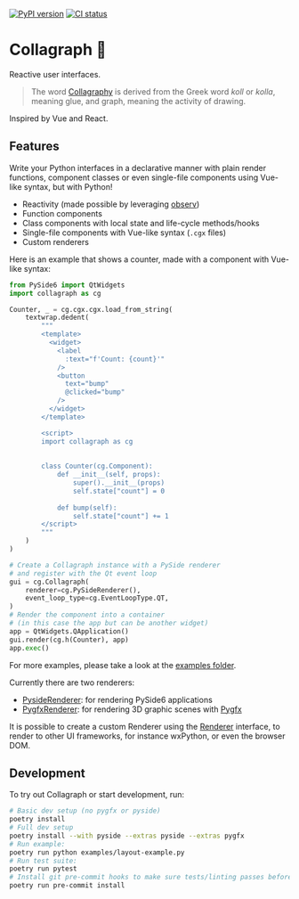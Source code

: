[![PyPI version](https://badge.fury.io/py/collagraph.svg)](https://badge.fury.io/py/collagraph)
[![CI status](https://github.com/fork-tongue/collagraph/workflows/CI/badge.svg)](https://github.com/fork-tongue/collagraph/actions)

# Collagraph 📓

Reactive user interfaces.

> The word [Collagraphy](https://en.wikipedia.org/wiki/Collagraphy) is derived from the Greek word _koll_ or _kolla_, meaning glue, and graph, meaning the activity of drawing.

Inspired by Vue and React.


## Features

Write your Python interfaces in a declarative manner with plain render functions, component classes or even single-file components using Vue-like syntax, but with Python!

* Reactivity (made possible by leveraging [observ](https://github.com/fork-tongue/observ))
* Function components
* Class components with local state and life-cycle methods/hooks
* Single-file components with Vue-like syntax (`.cgx` files)
* Custom renderers

Here is an example that shows a counter, made with a component with Vue-like syntax:

```python
from PySide6 import QtWidgets
import collagraph as cg

Counter, _ = cg.cgx.cgx.load_from_string(
    textwrap.dedent(
        """
        <template>
          <widget>
            <label
              :text="f'Count: {count}'"
            />
            <button
              text="bump"
              @clicked="bump"
            />
          </widget>
        </template>

        <script>
        import collagraph as cg
        
        
        class Counter(cg.Component):
            def __init__(self, props):
                super().__init__(props)
                self.state["count"] = 0
                
            def bump(self):
                self.state["count"] += 1
        </script>
        """
    )
)

# Create a Collagraph instance with a PySide renderer 
# and register with the Qt event loop
gui = cg.Collagraph(
    renderer=cg.PySideRenderer(),
    event_loop_type=cg.EventLoopType.QT,
)
# Render the component into a container 
# (in this case the app but can be another widget)
app = QtWidgets.QApplication()
gui.render(cg.h(Counter), app)
app.exec()
```

For more examples, please take a look at the [examples folder](examples).

Currently there are two renderers:

* [PysideRenderer](collagraph/renderers/pyside_renderer.py): for rendering PySide6 applications
* [PygfxRenderer](collagraph/renderers/pygfx_renderer.py): for rendering 3D graphic scenes with [Pygfx](https://github.com/pygfx/pygfx)

It is possible to create a custom Renderer using the [Renderer](collagraph/renderers/__init__.py) interface, to render to other UI frameworks, for instance wxPython, or even the browser DOM.


## Development

To try out Collagraph or start development, run:

```sh
# Basic dev setup (no pygfx or pyside)
poetry install
# Full dev setup
poetry install --with pyside --extras pyside --extras pygfx
# Run example:
poetry run python examples/layout-example.py
# Run test suite:
poetry run pytest
# Install git pre-commit hooks to make sure tests/linting passes before committing
poetry run pre-commit install
```
